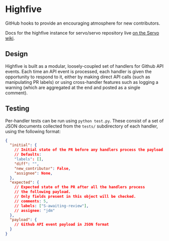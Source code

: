 Highfive
========

GitHub hooks to provide an encouraging atmosphere for new contributors.

Docs for the highfive instance for servo/servo repository live [on the Servo
wiki](https://github.com/servo/servo/wiki/Highfive).

## Design

Highfive is built as a modular, loosely-coupled set of handlers for Github
API events. Each time an API event is processed, each handler is given the
opportunity to respond to it, either by making direct API calls (such as
manipulating PR labels) or using cross-handler features such as logging a
warning (which are aggregated at the end and posted as a single comment).

## Testing

Per-handler tests can be run using `python test.py`. These consist of
a set of JSON documents collected from the `tests/` subdirectory of
each handler, using the following format:
```json
{
  "initial": {
    // Initial state of the PR before any handlers process the payload.
    // Defaults:
    "labels": [],
    "diff": "",
    "new_contributor": False,
    "assignee": None,
  },
  "expected": {
    // Expected state of the PR after all the handlers process
    // the following payload.
    // Only fields present in this object will be checked.
    // comments: 5,
    // labels: ["S-awaiting-review"],
    // assignee: "jdm"
  },
  "payload": {
    // Github API event payload in JSON format
  }
}
```
